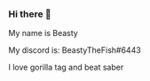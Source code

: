 ### Hi there 👋

My name is Beasty

My discord is: BeastyTheFish#6443


I love gorilla tag and beat saber

